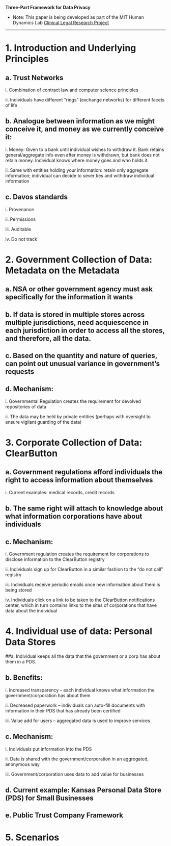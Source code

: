 **Three-Part Framework for Data Privacy** 

* Note: This paper is being developed as part of the MIT Human Dynamics Lab [Clinical Legal Research Project](https://github.com/LegalScience/LegalClinic/blob/master/2014/LinaKaisey/ClinicalInternshipPlan.md) 

---


# 1. Introduction and Underlying Principles

## a. Trust Networks

i. Combination of contract law and computer science principles

ii. Individuals have different “rings” (exchange networks) for different facets of life

## b. Analogue between information as we might conceive it, and money as we currently conceive it:

i. Money: Given to a bank until individual wishes to withdraw it. Bank retains general/aggregate info even after money is withdrawn, but bank does not retain money. Individual knows where money goes and who holds it.

ii. Same with entities holding your information: retain only aggregate information; individual can decide to sever ties and withdraw individual information 

## c. Davos standards

i. Provenance

ii. Permissions

iii. Auditable 

iv. Do not track



# 2. Government Collection of Data: Metadata on the Metadata

## a. NSA or other government agency must ask specifically for the information it wants

## b. If data is stored in multiple stores across multiple jurisdictions, need acquiescence in each jurisdiction in order to access all the stores, and therefore, all the data.

## c. Based on the quantity and nature of queries, can point out unusual variance in government’s requests

## d. Mechanism:

i. Governmental Regulation creates the requirement for devolved repositories of data

ii. The data may be held by private entities (perhaps with oversight to ensure vigilant guarding  of the data)



# 3. Corporate Collection of Data: ClearButton

## a. Government regulations afford individuals the right to access information about themselves

i. Current examples: medical records, credit records

## b. The same right will attach to knowledge about what information corporations have about individuals

## c. Mechanism:

i. Government regulation creates the requirement for corporations to disclose information to the ClearButton registry  

ii. Individuals sign up for ClearButton in a similar fashion to the “do not call” registry  

iii. Individuals receive periodic emails once new information about them is being stored  

iv. Individuals click on a link to be taken to the ClearButton notifications center, which in turn contains links to the sites of corporations that have data about the individual



# 4. Individual use of data: Personal Data Stores

##a. Individual keeps all the data that the government or a corp has about them in a PDS.

## b. Benefits: 

i. Increased transparency – each individual knows what information the government/corporation has about them

ii. Decreased paperwork – individuals can auto-fill documents with information in their PDS that has already been certified

iii. Value add for users – aggregated data is used to improve services

## c. Mechanism: 

i. Individuals put information into the PDS

ii. Data is shared with the government/corporation in an aggregated, anonymous way

iii. Government/corporation uses data to add value for businesses


## d. Current example: Kansas Personal Data Store (PDS) for Small Businesses

## e. Public Trust Company Framework

# 5. Scenarios
